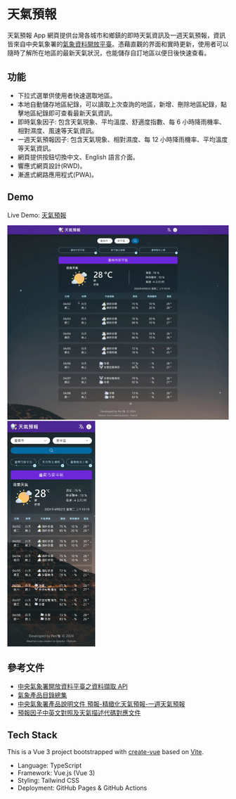 # 天氣預報

天氣預報 App 網頁提供台灣各城市和鄉鎮的即時天氣資訊及一週天氣預報，資訊皆來自中央氣象署的[氣象資料開放平臺](https://opendata.cwa.gov.tw/index)。憑藉直觀的界面和實時更新，使用者可以隨時了解所在地區的最新天氣狀況，也能儲存自訂地區以便日後快速查看。

## 功能

- 下拉式選單供使用者快速選取地區。
- 本地自動儲存地區紀錄，可以讀取上次查詢的地區，新增、刪除地區紀錄，點擊地區紀錄即可查看最新天氣資訊。
- 即時氣象因子: 包含天氣現象、平均溫度、舒適度指數、每 6 小時降雨機率、相對濕度、風速等天氣資訊。
- 一週天氣預報因子: 包含天氣現象、相對濕度、每 12 小時降雨機率、平均溫度等天氣資訊。
- 網頁提供按鈕切換中文、English 語言介面。
- 響應式網頁設計(RWD)。
- 漸進式網路應用程式(PWA)。

## Demo

Live Demo: [天氣預報](https://periondev.github.io/tw-weather/)

<img alt="screenshot" src="Preview-Images/vue-weather_(Surface Pro 7).webp" width="560px" />
<img alt="screenshot" src="Preview-Images/vue-weather_(iPhone 14 Pro Max).webp" width="200px" />

## 參考文件

- [中央氣象署開放資料平臺之資料擷取 API
  ](https://opendata.cwa.gov.tw/dist/opendata-swagger.html)
- [氣象產品目錄總集](https://www.cwa.gov.tw/V8/C/D/Data_catalog_Detail.html?cls=1&pubtype_02=0)
- [中央氣象署產品說明文件
  預報-精緻化天氣預報-一週天氣預報](https://www.cwa.gov.tw/Data/data_catalog/1-1-5.pdf)
- [預報因子中英文對照及天氣描述代碼對應文件](https://opendata.cwa.gov.tw/opendatadoc/MFC/A0012-001.pdf)

## Tech Stack

This is a Vue 3 project bootstrapped with [create-vue](https://github.com/vuejs/create-vue) based on [Vite](https://v3.vitejs.dev/).

- Language: TypeScript
- Framework: Vue.js (Vue 3)
- Styling: Tailwind CSS
- Deployment: GitHub Pages & GitHub Actions
